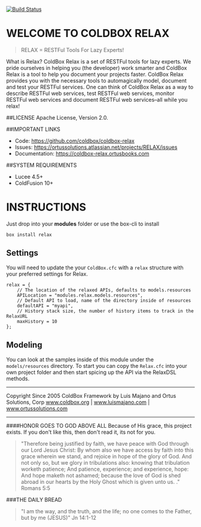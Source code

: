 [![Build Status](https://travis-ci.org/coldbox-modules/coldbox-relax.svg?branch=development)](https://travis-ci.org/coldbox-modules/coldbox-relax)

WELCOME TO COLDBOX RELAX
========================================

>RELAX = RESTFul Tools For Lazy Experts!

What is Relax? ColdBox Relax is a set of RESTFul tools for lazy experts. We pride ourselves in helping you (the developer) work smarter and 
ColdBox Relax is a tool to help you document your projects faster. ColdBox Relax provides you with the necessary tools to 
automagically model, document and test your RESTFul services. One can think of ColdBox Relax as a way to describe RESTFul web services, 
test RESTFul web services, monitor RESTFul web services and document RESTFul web services–all while you relax!

##LICENSE
Apache License, Version 2.0.

##IMPORTANT LINKS
- Code: https://github.com/coldbox/coldbox-relax
- Issues: https://ortussolutions.atlassian.net/projects/RELAX/issues
- Documentation: https://coldbox-relax.ortusbooks.com

##SYSTEM REQUIREMENTS
- Lucee 4.5+
- ColdFusion 10+

INSTRUCTIONS
============

Just drop into your **modules** folder or use the box-cli to install

`box install relax`

## Settings
You will need to update the your `ColdBox.cfc` with a `relax` structure with your preferred settings for Relax.  
 
```
relax = {
    // The location of the relaxed APIs, defaults to models.resources
    APILocation = "modules.relax.models.resources",
    // Default API to load, name of the directory inside of resources
    defaultAPI = "myapi",
    // History stack size, the number of history items to track in the RelaxURL
    maxHistory = 10
};
```

## Modeling
You can look at the samples inside of this module under the `models/resources` directory.  To start you can copy the `Relax.cfc` into your own project folder and then start spicing up the API via the RelaxDSL methods.


********************************************************************************
Copyright Since 2005 ColdBox Framework by Luis Majano and Ortus Solutions, Corp
www.coldbox.org | www.luismajano.com | www.ortussolutions.com
********************************************************************************
####HONOR GOES TO GOD ABOVE ALL
Because of His grace, this project exists. If you don't like this, then don't read it, its not for you.

>"Therefore being justified by faith, we have peace with God through our Lord Jesus Christ:
By whom also we have access by faith into this grace wherein we stand, and rejoice in hope of the glory of God.
And not only so, but we glory in tribulations also: knowing that tribulation worketh patience;
And patience, experience; and experience, hope:
And hope maketh not ashamed; because the love of God is shed abroad in our hearts by the 
Holy Ghost which is given unto us. ." Romans 5:5

###THE DAILY BREAD
 > "I am the way, and the truth, and the life; no one comes to the Father, but by me (JESUS)" Jn 14:1-12
